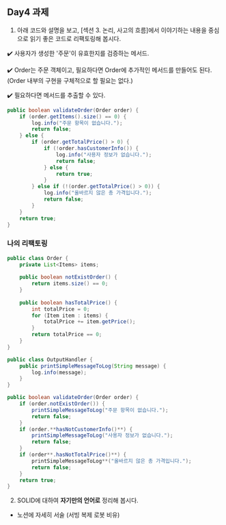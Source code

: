 ## Day4 과제

1. 아래 코드와 설명을 보고, [섹션 3. 논리, 사고의 흐름]에서 이야기하는 내용을 중심으로 읽기 좋은 코드로 리팩토링해 봅시다.

✔️ 사용자가 생성한 '주문'이 유효한지를 검증하는 메서드.

✔️ Order는 주문 객체이고, 필요하다면 Order에 추가적인 메서드를 만들어도 된다. (Order 내부의 구현을 구체적으로 할 필요는 없다.)

✔️ 필요하다면 메서드를 추출할 수 있다.

```java
public boolean validateOrder(Order order) {
    if (order.getItems().size() == 0) {
        log.info("주문 항목이 없습니다.");
        return false;
    } else {
        if (order.getTotalPrice() > 0) {
            if (!order.hasCustomerInfo()) {
                log.info("사용자 정보가 없습니다.");
                return false;
            } else {
                return true;
            }
        } else if (!(order.getTotalPrice() > 0)) {
            log.info("올바르지 않은 총 가격입니다.");
            return false;
        }
    }
    return true;
}
```

### 나의 리팩토링

```java
public class Order {
	private List<Items> items;
	
	public boolean notExistOrder() {
		return items.size() == 0;
	}
	
	public boolean hasTotalPrice() {
		int totalPrice = 0;
		for (Item item : items) {
			totalPrice += item.getPrice();
		}
		return totalPrice == 0;
	}
}

public class OutputHandler {
	public printSimpleMessageToLog(String message) {
		log.info(message);
	}
}

public boolean validateOrder(Order order) {
    if (order.notExistOrder()) {
        printSimpleMessageToLog("주문 항목이 없습니다.");
        return false;
    } 
    if (order.**hasNotCustomerInfo()**) {
        printSimpleMessageToLog("사용자 정보가 없습니다.");
        return false;
    }
    if (order**.hasNotTotalPrice()**) {
        printSimpleMessageToLog**("올바르지 않은 총 가격입니다.");
        return false;
    }
    return true;
}
```

2. SOLID에 대하여 **자기만의 언어로** 정리해 봅시다.
- 노션에 자세히 서술 (서빙 복제 로봇 비유)
